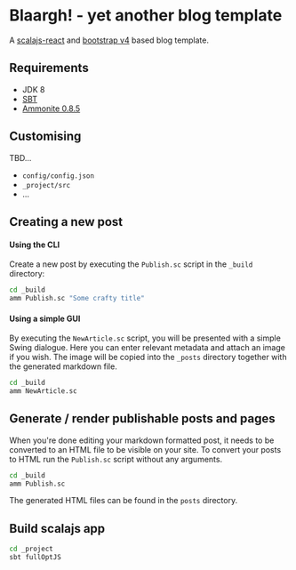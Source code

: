 # Blaargh! - yet another blog template

A [scalajs-react](https://github.com/japgolly/scalajs-react) and [bootstrap v4](http://v4-alpha.getbootstrap.com) based blog template.

## Requirements

* JDK 8
* [SBT](http://www.scala-sbt.org)
* [Ammonite 0.8.5](http://www.lihaoyi.com/Ammonite/)

## Customising

TBD...

* `config/config.json`
* `_project/src`
* ...

## Creating a new post

#### Using the CLI

Create a new post by executing the `Publish.sc` script in the `_build` directory:

```sh
cd _build
amm Publish.sc "Some crafty title"
```

#### Using a simple GUI

By executing the `NewArticle.sc` script, you will be presented with a simple Swing dialogue. Here you can enter relevant metadata and attach an image if you wish. The image will be copied into the `_posts` directory together with the generated markdown file.

```sh
cd _build
amm NewArticle.sc
```

## Generate / render publishable posts and pages

When you're done editing your markdown formatted post, it needs to be converted to an HTML file to be visible on your site. To convert your posts to HTML run the `Publish.sc` script without any arguments.

```sh
cd _build
amm Publish.sc
```

The generated HTML files can be found in the `posts` directory.

## Build scalajs app

```sh
cd _project
sbt fullOptJS
```



